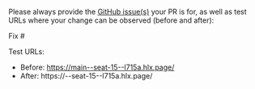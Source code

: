 Please always provide the [GitHub issue(s)](../issues) your PR is for, as well as test URLs where your change can be observed (before and after):

Fix #<gh-issue-id>

Test URLs:
- Before: https://main--seat-15--l715a.hlx.page/
- After: https://<branch>--seat-15--l715a.hlx.page/
